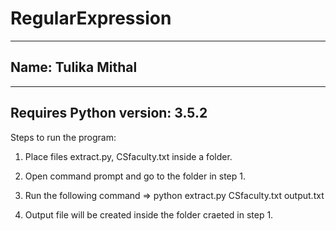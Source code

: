 # RegularExpression
----------------------------------------------------------------------------------
Name:  Tulika Mithal
-------------------------------------------------------------------------------------

------------------------------------------------------------------------------------
Requires Python version: 3.5.2
------------------------------------------------------------------------------------

Steps to run the program:

1. Place files extract.py, CSfaculty.txt inside a folder.

2. Open command prompt and go to the folder in step 1.

3. Run the following command
	=> python extract.py CSfaculty.txt output.txt

4. Output file will be created inside the folder craeted in step 1.
